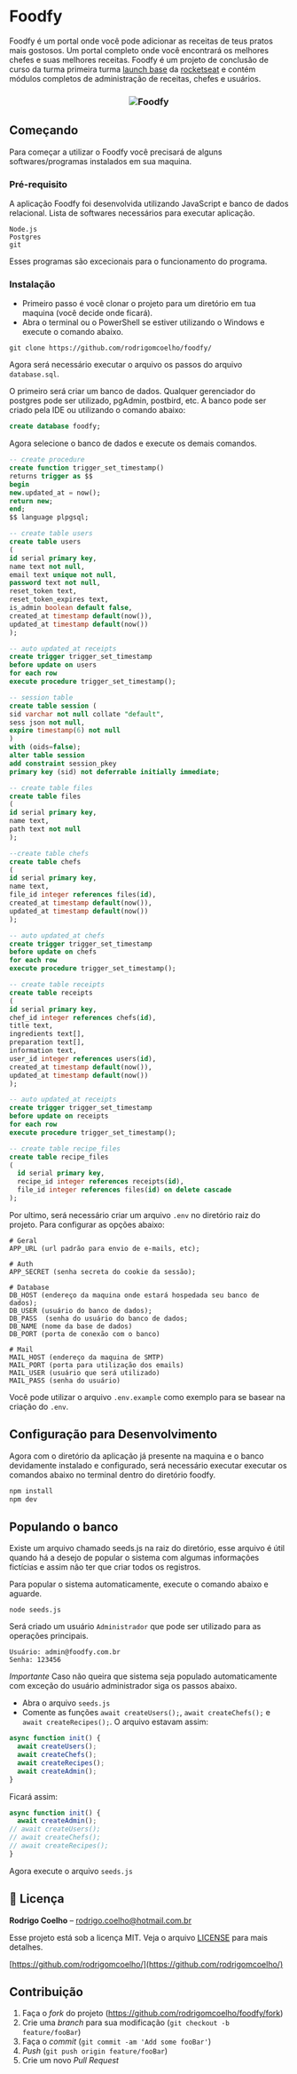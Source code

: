 # Foodfy

Foodfy é um portal onde você pode adicionar as receitas de teus pratos mais gostosos. Um portal completo onde você encontrará os melhores chefes e suas melhores receitas. Foodfy é um projeto de conclusão de curso da turma primeira turma [launch base](https://rocketseat.com.br/launchbase) da [rocketseat](https://rocketseat.com.br/) e contém módulos completos de administração de receitas, chefes e usuários.

<h3 align="center">
    <img alt="Foodfy" src="/public/assets/home-foodfy.png"/>
</h3>

## Começando
Para começar a utilizar o Foodfy você precisará de alguns softwares/programas instalados em sua maquina.

### Pré-requisito
A aplicação Foodfy foi desenvolvida
 utilizando JavaScript e banco de dados relacional. 
Lista de softwares necessários para executar aplicação. 

```
Node.js
Postgres
git
```

Esses programas são excecionais para o funcionamento do programa.

### Instalação
- Primeiro passo é você clonar o projeto para um diretório em tua maquina (você decide onde ficará).
- Abra o terminal ou o PowerShell se estiver utilizando o Windows e execute o comando abaixo.

```
git clone https://github.com/rodrigomcoelho/foodfy/
```

Agora será necessário executar o arquivo os passos do arquivo `database.sql`.

O primeiro será criar um banco de dados. Qualquer gerenciador do postgres pode ser utilizado, pgAdmin, postbird, etc.
A banco pode ser criado pela IDE ou utilizando o comando abaixo:
```sql
create database foodfy;
```

Agora selecione o banco de dados e execute os demais comandos.

```sql
-- create procedure
create function trigger_set_timestamp()
returns trigger as $$
begin
new.updated_at = now();
return new;
end;
$$ language plpgsql;

-- create table users
create table users
(
id serial primary key,
name text not null,
email text unique not null,
password text not null,
reset_token text,
reset_token_expires text,
is_admin boolean default false,
created_at timestamp default(now()),
updated_at timestamp default(now())
);

-- auto updated_at receipts
create trigger trigger_set_timestamp
before update on users
for each row
execute procedure trigger_set_timestamp();

-- session table
create table session (
sid varchar not null collate "default",
sess json not null,
expire timestamp(6) not null
)
with (oids=false);
alter table session 
add constraint session_pkey 
primary key (sid) not deferrable initially immediate;

-- create table files 
create table files 
(
id serial primary key,
name text,
path text not null
);

--create table chefs
create table chefs 
(
id serial primary key,
name text,
file_id integer references files(id),
created_at timestamp default(now()),
updated_at timestamp default(now())
);

-- auto updated_at chefs
create trigger trigger_set_timestamp
before update on chefs
for each row
execute procedure trigger_set_timestamp();

-- create table receipts
create table receipts 
(
id serial primary key,
chef_id integer references chefs(id),
title text,
ingredients text[],
preparation text[],
information text,
user_id integer references users(id),
created_at timestamp default(now()),
updated_at timestamp default(now())
);

-- auto updated_at receipts
create trigger trigger_set_timestamp
before update on receipts
for each row
execute procedure trigger_set_timestamp();

-- create table recipe_files
create table recipe_files
(
  id serial primary key,
  recipe_id integer references receipts(id),
  file_id integer references files(id) on delete cascade
);
```

Por ultimo, será necessário criar um arquivo `.env` no diretório raiz do projeto. Para configurar as opções abaixo:
```
# Geral
APP_URL (url padrão para envio de e-mails, etc);

# Auth
APP_SECRET (senha secreta do cookie da sessão);

# Database
DB_HOST (endereço da maquina onde estará hospedada seu banco de dados);
DB_USER (usuário do banco de dados);
DB_PASS  (senha do usuário do banco de dados;
DB_NAME (nome da base de dados)
DB_PORT (porta de conexão com o banco)

# Mail
MAIL_HOST (endereço da maquina de SMTP)
MAIL_PORT (porta para utilização dos emails)
MAIL_USER (usuário que será utilizado)
MAIL_PASS (senha do usuário)
```

Você pode utilizar o arquivo `.env.example` como exemplo para se basear na criação do `.env`.

## Configuração para Desenvolvimento

Agora com o diretório da aplicação já presente na maquina e o banco devidamente instalado e configurado, será necessário executar executar os comandos abaixo no terminal dentro do diretório foodfy.

```sh
npm install
npm dev
```

## Populando o banco

Existe um arquivo chamado seeds.js na raiz do diretório, esse arquivo é útil quando há a desejo de popular o sistema com algumas informações fictícias e assim não ter que criar todos os registros.

Para popular o sistema automaticamente, execute o comando abaixo e aguarde.

```
node seeds.js
``` 

Será criado um usuário `Administrador` que pode ser utilizado para as operações principais.
```
Usuário: admin@foodfy.com.br
Senha: 123456
```

*Importante*
Caso não queira que sistema seja populado automaticamente com exceção do usuário administrador siga os passos abaixo.

 - Abra o arquivo `seeds.js`
 - Comente as funções `await createUsers();`, `await createChefs();` e `await createRecipes();`.
	O arquivo estavam assim:
    
```js
async function init() {
  await createUsers();
  await createChefs();
  await createRecipes();
  await createAdmin();
}
```
Ficará assim:
```js
async function init() {
  await createAdmin();
// await createUsers();
// await createChefs();
// await createRecipes();
}
```

Agora execute o arquivo `seeds.js`


## :memo: Licença

**Rodrigo Coelho** – rodrigo.coelho@hotmail.com.br

Esse projeto está sob a licença MIT. Veja o arquivo [LICENSE](/LICENSE) para mais detalhes.

[https://github.com/rodrigomcoelho/](https://github.com/rodrigomcoelho/)

## Contribuição

1. Faça o _fork_ do projeto (<https://github.com/rodrigomcoelho/foodfy/fork>)
2. Crie uma _branch_ para sua modificação (`git checkout -b feature/fooBar`)
3. Faça o _commit_ (`git commit -am 'Add some fooBar'`)
4. _Push_ (`git push origin feature/fooBar`)
5. Crie um novo _Pull Request_